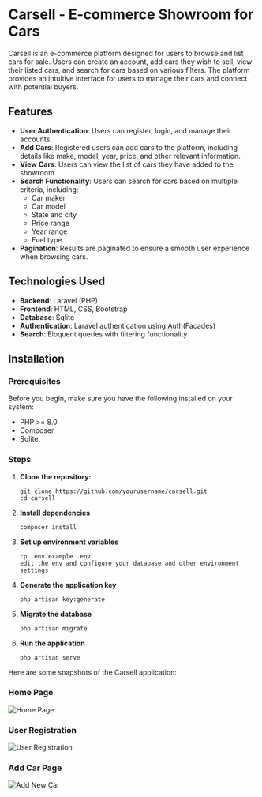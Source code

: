 # Carsell - E-commerce Showroom for Cars

Carsell is an e-commerce platform designed for users to browse and list cars for sale. Users can create an account, add cars they wish to sell, view their listed cars, and search for cars based on various filters. The platform provides an intuitive interface for users to manage their cars and connect with potential buyers.

## Features

- **User Authentication**: Users can register, login, and manage their accounts.
- **Add Cars**: Registered users can add cars to the platform, including details like make, model, year, price, and other relevant information.
- **View Cars**: Users can view the list of cars they have added to the showroom.
- **Search Functionality**: Users can search for cars based on multiple criteria, including:
  - Car maker
  - Car model
  - State and city
  - Price range
  - Year range
  - Fuel type
- **Pagination**: Results are paginated to ensure a smooth user experience when browsing cars.

## Technologies Used

- **Backend**: Laravel (PHP)
- **Frontend**: HTML, CSS, Bootstrap
- **Database**: Sqlite
- **Authentication**: Laravel authentication using Auth(Facades)
- **Search**: Eloquent queries with filtering functionality

## Installation

### Prerequisites

Before you begin, make sure you have the following installed on your system:

- PHP >= 8.0
- Composer
- Sqlite

### Steps

1. **Clone the repository:**
   ```
   git clone https://github.com/yourusername/carsell.git
   cd carsell
2. **Install dependencies**
   ```
   composer install
3. **Set up environment variables**
   ```
   cp .env.example .env
   edit the env and configure your database and other environment settings
4. **Generate the application key**
   ```
   php artisan key:generate
5. **Migrate the database**
   ```
   php artisan migrate
6. **Run the application**
   ```
   php artisan serve

Here are some snapshots of the Carsell application:

### Home Page
![Home Page](assets/screenshots/screenshot(11).png)

### User Registration
![User Registration](assets/screenshots/screenshot(12).png)

### Add Car Page
![Add New Car](assets/screenshots/screenshot(13).png)
